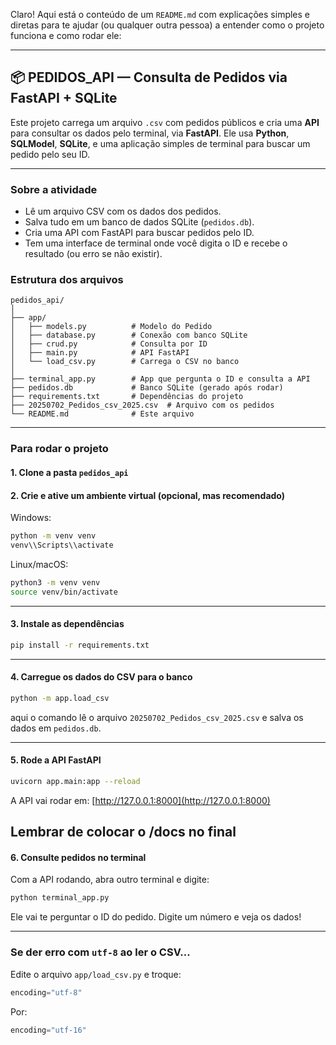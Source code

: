 Claro! Aqui está o conteúdo de um `README.md` com explicações simples e diretas para te ajudar (ou qualquer outra pessoa) a entender como o projeto funciona e como rodar ele:

---

## 📦 PEDIDOS\_API — Consulta de Pedidos via FastAPI + SQLite

Este projeto carrega um arquivo `.csv` com pedidos públicos e cria uma **API** para consultar os dados pelo terminal, via **FastAPI**.
Ele usa **Python**, **SQLModel**, **SQLite**, e uma aplicação simples de terminal para buscar um pedido pelo seu ID.

---

### Sobre a atividade

* Lê um arquivo CSV com os dados dos pedidos.
* Salva tudo em um banco de dados SQLite (`pedidos.db`).
* Cria uma API com FastAPI para buscar pedidos pelo ID.
* Tem uma interface de terminal onde você digita o ID e recebe o resultado (ou erro se não existir).


### Estrutura dos arquivos

```
pedidos_api/
│
├── app/
│   ├── models.py          # Modelo do Pedido
│   ├── database.py        # Conexão com banco SQLite
│   ├── crud.py            # Consulta por ID
│   ├── main.py            # API FastAPI
│   └── load_csv.py        # Carrega o CSV no banco
│
├── terminal_app.py        # App que pergunta o ID e consulta a API
├── pedidos.db             # Banco SQLite (gerado após rodar)
├── requirements.txt       # Dependências do projeto
├── 20250702_Pedidos_csv_2025.csv  # Arquivo com os pedidos
└── README.md              # Este arquivo
```

---

### Para rodar o projeto

#### 1. Clone a pasta `pedidos_api`

#### 2. Crie e ative um ambiente virtual (opcional, mas recomendado)

Windows:

```bash
python -m venv venv
venv\\Scripts\\activate
```

Linux/macOS:

```bash
python3 -m venv venv
source venv/bin/activate
```

---

#### 3. Instale as dependências

```bash
pip install -r requirements.txt
```

---

#### 4. Carregue os dados do CSV para o banco

```bash
python -m app.load_csv
```

aqui o comando lê o arquivo `20250702_Pedidos_csv_2025.csv` e salva os dados em `pedidos.db`.

---

#### 5. Rode a API FastAPI

```bash
uvicorn app.main:app --reload
```

A API vai rodar em: [http://127.0.0.1:8000](http://127.0.0.1:8000)

Lembrar de colocar o /docs no final
---

#### 6. Consulte pedidos no terminal

Com a API rodando, abra outro terminal e digite:

```bash
python terminal_app.py
```

Ele vai te perguntar o ID do pedido. Digite um número e veja os dados!

---

### Se der erro com `utf-8` ao ler o CSV...

Edite o arquivo `app/load_csv.py` e troque:

```python
encoding="utf-8"
```

Por:

```python
encoding="utf-16"
```